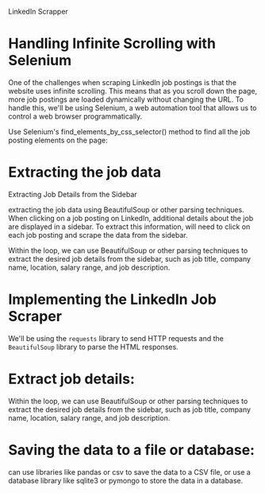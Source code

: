 LinkedIn Scrapper

# Handling Infinite Scrolling with Selenium
One of the challenges when scraping LinkedIn job postings is that the website uses infinite scrolling. This means that as you scroll down the page, more job postings are loaded dynamically without changing the URL. To handle this, we'll be using Selenium, a web automation tool that allows us to control a web browser programmatically.

Use Selenium's find_elements_by_css_selector() method to find all the job posting elements on the page:

# Extracting the job data 

Extracting Job Details from the Sidebar

extracting the job data using BeautifulSoup or other parsing techniques.
When clicking on a job posting on LinkedIn, additional details about the job are displayed in a sidebar. To extract this information, will need to click on each job posting and scrape the data from the sidebar.

 Within the loop, we can use BeautifulSoup or other parsing techniques to extract the desired job details from the sidebar, such as job title, company name, location, salary range, and job description.

 # Implementing the LinkedIn Job Scraper
 We'll be using the `requests` library to send HTTP requests and the `BeautifulSoup` library to parse the HTML responses.

# Extract job details:
 Within the loop, we can use BeautifulSoup or other parsing techniques to extract the desired job details from the sidebar, such as job title, company name, location, salary range, and job description.

 # Saving the data to a file or database: 
 can use libraries like pandas or csv to save the data to a CSV file, or use a database library like sqlite3 or pymongo to store the data in a database.
